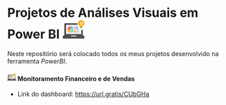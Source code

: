 # Projetos de Análises Visuais em Power BI   <img src="img/business.png" width="50">


Neste repositório será colocado todos os meus projetos desenvolvido na ferramenta *PowerBI*. 


#### <img src="img/business.png" width="20"> Monitoramento Financeiro e de Vendas

* Link do dashboard: https://url.gratis/CUbGHa
